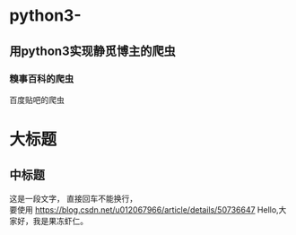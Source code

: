 # python3-

## 用python3实现静觅博主的爬虫


### 糗事百科的爬虫

百度贴吧的爬虫

大标题
=======

中标题
-----------

这是一段文字，
直接回车不能换行，<br>要使用
https://blog.csdn.net/u012067966/article/details/50736647
    Hello,大家好，我是果冻虾仁。 
